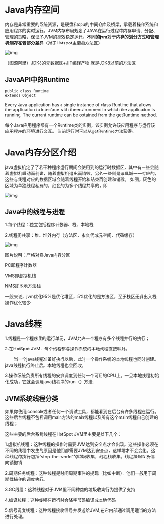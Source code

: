# Java内存空间

内存是非常重要的系统资源，是硬盘和cpu的中间仓库及桥梁，承载着操作系统和应用程序的实时运行。JVM内存布局规定了JAVA在运行过程中内存申请、分配、管理的策略，保证了JVM的高效稳定运行。**不同的jvm对于内存的划分方式和管理机制存在着部分差异**（对于Hotspot主要指方法区）

 ![img](https://img2020.cnblogs.com/blog/1846149/202004/1846149-20200401173231037-676582558.png)

（图源阿里）JDK8的元数据区+JIT编译产物 就是JDK8以前的方法区

##  JavaAPI中的Runtime

```
public class Runtime
extends Object
```

 

Every Java application has a single instance of class Runtime that allows the application to interface with theenvironment in which the application is running. The current runtime can be obtained from the getRuntime method.

每个Java应用程序都有一个Runtime类的实例，该实例允许该应用程序与运行该应用程序的环境进行交互。 当前运行时可以从getRuntime方法获得。

# Java内存分区介绍

java虚拟机定了了若干种程序运行期间会使用到的运行时数据区，其中有一些会随着虚拟机启动而创建，随着虚拟机退出而销毁。另外一些则是与县城一一对应的，这些与线程对应的数据区域会随着线程开始和结束而创建和销毁。
如图，灰色的区域为单独线程私有的，红色的为多个线程共享的，即

 

![img](https://img2020.cnblogs.com/blog/1846149/202004/1846149-20200401173345512-168941514.png)

## Java中的线程与进程

1.每个线程：独立包括程序计数器、栈、本地栈

2.线程间共享：堆、堆外内存（方法区、永久代或元空间、代码缓存）

 ![img](https://img2020.cnblogs.com/blog/1846149/202004/1846149-20200401173504485-1803827918.png)

图片说明：严格对照Java内存分区

PC即程序计数器

VMS即虚拟机栈

NMS即本地方法栈

 

一般来说，jvm优化95%是优化堆区，5%优化的是方法区，至于栈区无非出入栈操作优化较少

 

# Java线程

1.线程是一个程序里的运行单元，JVM允许一个程序有多个线程并行的执行；

2.在HotSpot JVM，每个线程都与操作系统的本地线程直接映射。

　　当一个java线程准备好执行以后，此时一个操作系统的本地线程也同时创建。java线程执行终止后。本地线程也会回收。

3.操作系统负责所有线程的安排调度到任何一个可用的CPU上。一旦本地线程初始化成功，它就会调用java线程中的run（）方法.

## JVM系统线程分类

如果你使用jconsole或者任何一个调试工具，都能看到在后台有许多线程在运行。这些后台线程不包括调用main方法的main线程以及所有这个main线程自己创建的线程；

这些主要的后台系统线程在HotSpot JVM里主要是以下几个：

1.虚拟机线程：这种线程的操作时需要JVM达到安全点才会出现。这些操作必须在不同的线程中发生的原因是他们都需要JVM达到安全点，这样堆才不会变化。这种线程的执行包括“stop-the-world”的垃圾收集，线程栈收集，线程挂起以及偏向锁撤销

2.周期任务线程：这种线程是时间周期事件的提现（比如中断），他们一般用于周期性操作的调度执行。

3.GC线程：这种线程对于JVM里不同种类的垃圾收集行为提供了支持

4.编译线程：这种线程在运行时会降字节码编译成本地代码

5.信号调度线程：这种线程接收信号并发送给JVM,在它内部通过调用适当的方法进行处理。

 